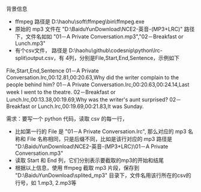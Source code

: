 背景信息
- ffmpeg 路径是 D:\haohu\soft\ffmpeg\bin\ffmpeg.exe
- 原始的 mp3 文件在 "D:\BaiduYunDownload\NCE2-英音-(MP3+LRC)\" 路径下，文件名如如 "01－A Private Conversation.mp3","02－Breakfast or Lunch.mp3"
- 有个csv文件， 路径是 D:\haohu\github\codesnip\python\lrc-split\output.csv，有 4列，分别是File,Start,End,Sentence，示例如下

File,Start,End,Sentence
01－A Private Conversation.lrc,00:12.81,00:20.63,Why did the writer complain to the people behind him?
01－A Private Conversation.lrc,00:20.63,00:24.14,Last week I went to the theatre.
02－Breakfast or Lunch.lrc,00:13.38,00:19.69,Why was the writer's aunt surprised?
02－Breakfast or Lunch.lrc,00:19.69,00:21.83,It was Sunday.

需求：要写一个 python 代码，读取 csv 的每一行，

- 比如第一行的 File 是 "01－A Private Conversation.lrc", 那么对应的 mp3 名称和 File 名称相同，只是后缀不同，比如是该行对应的 mp3 路径是 "D:\BaiduYunDownload\NCE2-英音-(MP3+LRC)\01－A Private Conversation.mp3"
- 读取 Start 和 End 列，它们分别表示要截取的mp3的开始和结尾
- 根据以上信息，使用 ffmpeg 截取 mp3 片段，保存到 "D:\BaiduYunDownload\splited_mp3" 目录下，文件名用该行所在的csv的行号，如 1.mp3, 2.mp3等

